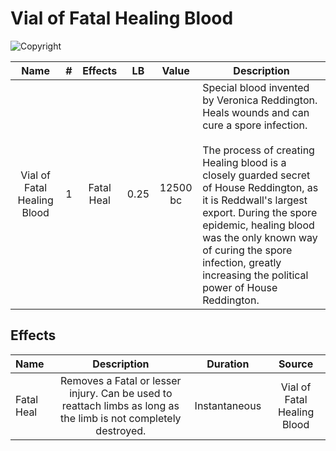 # Vial of Fatal Healing Blood

![Copyright](./../VialOfMinorHealingBlood/VialOfHealingBlood.png)

|            Name            | # |   Effects   |  LB  |  Value  | Description                                                                                                                                                                                                                                                                                                                                                                                  |
| :-------------------------: | :-: | :--------: | :--: | :------: | -------------------------------------------------------------------------------------------------------------------------------------------------------------------------------------------------------------------------------------------------------------------------------------------------------------------------------------------------------------------------------------------- |
| Vial of Fatal Healing Blood | 1 | Fatal Heal | 0.25 | 12500 bc | Special blood invented by Veronica Reddington. Heals wounds and can cure a spore infection.<br /><br />The process of creating Healing blood is a closely guarded secret of House Reddington, as it is Reddwall's largest export. During the spore epidemic, healing blood was the only known way of curing the spore infection, greatly increasing the political power of House Reddington. |

## Effects

| Name       |                                                      Description                                                      |   Duration   |           Source           |
| :--------- | :--------------------------------------------------------------------------------------------------------------: | :-----------: | :-------------------------: |
| Fatal Heal | Removes a Fatal or lesser injury. Can be used to reattach limbs as long as the limb is not completely destroyed. | Instantaneous | Vial of Fatal Healing Blood |
